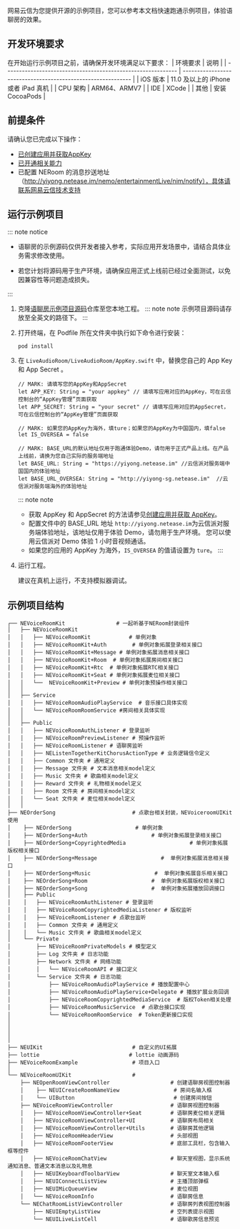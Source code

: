 网易云信为您提供开源的示例项目，您可以参考本文档快速跑通示例项目，体验语聊房的效果。

## 开发环境要求

在开始运行示例项目之前，请确保开发环境满足以下要求：
| 环境要求                                                        | 说明                                                      |
| ------------------------------------------------------------ | ------------------------------------------------------------ |
|  iOS 版本  |  11.0 及以上的 iPhone 或者 iPad 真机   |
|  CPU 架构 | ARM64、ARMV7   |
| IDE | XCode   |
| 其他 | 安装 CocoaPods  |

## 前提条件

请确认您已完成以下操作：
- [已创建应用并获取AppKey](https://doc.yunxin.163.com/console/docs/TIzMDE4NTA?platform=console)
- [已开通相关能力](https://doc.yunxin.163.com/docs/TA3ODAzNjE/zQ4MTI0Njc?platformId=50616)
- 已配置 NERoom 的消息抄送地址（http://yiyong.netease.im/nemo/entertainmentLive/nim/notify），具体请联系网易云信技术支持



## 运行示例项目

::: note notice
- 语聊房的示例源码仅供开发者接入参考，实际应用开发场景中，请结合具体业务需求修改使用。

- 若您计划将源码用于生产环境，请确保应用正式上线前已经过全面测试，以免因兼容性等问题造成损失。

:::

  
1. 克隆[语聊房示例项目源码](https://github.com/netease-kit/NEChatroom/tree/master/iOS)仓库至您本地工程。
    ::: note note
    示例项目源码请存放至全英文的路径下。
    :::

2. 打开终端，在 Podfile 所在文件夹中执行如下命令进行安装：

    ```
    pod install 
    ```

3. 在 `LiveAudioRoom/LiveAudioRoom/AppKey.swift` 中，替换您自己的 App Key 和 App Secret 。 
   

    ```
    // MARK: 请填写您的AppKey和AppSecret
    let APP_KEY: String = "your appkey" // 请填写应用对应的AppKey，可在云信控制台的“AppKey管理”页面获取
    let APP_SECRET: String = "your secret" // 请填写应用对应的AppSecret，可在云信控制台的“AppKey管理”页面获取

    // MARK: 如果您的AppKey为海外，填ture；如果您的AppKey为中国国内，填false
    let IS_OVERSEA = false

    // MARK: BASE_URL的默认地址仅用于跑通体验Demo，请勿用于正式产品上线。在产品上线前，请换为您自己实际的服务端地址
    let BASE_URL: String = "https://yiyong.netease.im" //云信派对服务端中国国内的体验地址
    let BASE_URL_OVERSEA: String = "http://yiyong-sg.netease.im"  //云信派对服务端海外的体验地址

    ```


    ::: note note
    - 获取 AppKey 和 AppSecret 的方法请参见<a href="https://doc.yunxin.163.com/console/docs/TIzMDE4NTA?platform=console#获取-appkey" target="_blank">创建应用并获取 AppKey</a>。
    - 配置文件中的 BASE_URL 地址 `http://yiyong.netease.im`为云信派对服务端体验地址，该地址仅用于体验 Demo，请勿用于生产环境。 您可以使用云信派对 Demo 体验 1 小时音视频通话。
    - 如果您的应用的 AppKey 为海外，`IS_OVERSEA` 的值请设置为 `ture`。
    :::


  

4. 运行工程。

    建议在真机上运行，不支持模拟器调试。





## 示例项目结构


```
┌── NEVoiceRoomKit                # 一起听基于NERoom封装组件
│   ├── NEVoiceRoomKit  
│   │   ├── NEVoiceRoomKit            # 单例对象
│   │   ├── NEVoiceRoomKit+Auth        # 单例对象拓展登录相关接口
│   │   ├── NEVoiceRoomKit+Message # 单例对象拓展消息相关接口
│   │   ├── NEVoiceRoomKit+Room  # 单例对象拓展房间相关接口
│   │   ├── NEVoiceRoomKit+Rtc  # 单例对象拓展RTC相关接口
│   │   ├── NEVoiceRoomKit+Seat # 单例对象拓展麦位相关接口
│   │   └──  NEVoiceRoomKit+Preview # 单例对象预操作相关接口
│   │   
│   ├── Service
│   │   ├── NEVoiceRoomAudioPlayService  # 音乐接口具体实现
│   │   └── NEVoiceRoomRoomService #房间相关具体实现
│   │   
│   ├── Public
│   │   ├── NEVoiceRoomAuthListener # 登录监听
│   │   ├── NEVoiceRoomPreviewListener # 预操作监听
│   │   ├── NEVoiceRoomListener # 语聊房监听
│   │   ├── NEListenTogetherKitChorusActionType # 业务逻辑信令定义
│   │   ├── Common 文件夹 # 通用定义
│   │   ├── Message 文件夹 # 文本消息相关model定义
│   │   ├── Music 文件夹 # 歌曲相关model定义
│   │   ├── Reward 文件夹 # 礼物相关model定义
│   │   ├── Room 文件夹 # 房间相关model定义
│   │   └── Seat 文件夹 # 麦位相关model定义
│   │   
├── NEOrderSong                        # 点歌台相关封装，NEVoiceroomUIKit 使用
│    ├── NEOrderSong                    # 单例对象
│    ├── NEOrderSong+Auth                    # 单例对象拓展登录相关接口
│    ├── NEOrderSong+CopyrightedMedia                    # 单例对象拓展版权相关接口
│    ├── NEOrderSong+Message                    #  单例对象拓展消息相关接口
│    ├── NEOrderSong+Music                    #  单例对象拓展音乐相关接口
│    ├── NEOrderSong+Room                    #  单例对象拓展版权相关接口
│    ├── NEOrderSong+Song                    #  单例对象拓展播放回调接口
│    ├── Public
│    │   ├── NEVoiceRoomAuthListener # 登录监听
│    │   ├── NEVoiceRoomCopyrightedMediaListener # 版权监听
│    │   ├── NEVoiceRoomListener # 点歌台监听
│    │   ├── Common 文件夹 # 通用定义
│    │   └── Music 文件夹 # 歌曲相关model定义
│    └── Private                    
│        ├── NEVoiceRoomPrivateModels # 模型定义
│        ├── Log 文件夹 # 日志功能
│        ├── Network 文件夹 # 网络功能
│        │   └── NEVoiceRoomAPI # 接口定义
│        └── Service 文件夹 # 日志功能
│            ├── NEVoiceRoomAudioPlayService # 播放配置中心
│            ├── NEVoiceRoomAudioPlayService+Delegate # 播放扩展业务回调
│            ├── NEVoiceRoomCopyrightedMediaService  # 版权Token相关处理
│            ├── NEVoiceRoomMusicService  # 点歌台接口实现
│            └── NEVoiceRoomRoomService  # Token更新接口实现
│
│
│
│
├── NEUIKit                            # 自定义的UI拓展
├── lottie                            # lottie 动画源码
├── NEVoiceRoomExample                 # 项目入口
│
└── NEVoiceRoomUIKit                   #
    ├── NEOpenRoomViewController                   # 创建语聊房视图控制器
    │    ├── NEUICreateRoomNameView                 # 房间名输入框
    │    └── UIButton                               # 创建房间按钮
    ├── NEVoiceRoomViewController                  # 语聊房视图控制器
    │   ├── NEVoiceRoomViewController+Seat         # 语聊房麦位相关逻辑
    │   ├── NEVoiceRoomViewController+UI           # 语聊房布局相关
    │   ├── NEVoiceRoomViewController+Utils        # 语聊房其他逻辑
    │   ├── NEVoiceRoomHeaderView                  # 头部视图
    │   ├── NEVoiceRoomFooterView                  # 底部工具栏，包含输入框等控件
    │   ├── NEVoiceRoomChatView                    # 聊天室视图，显示系统通知消息、普通文本消息以及礼物息
    │   ├── NEUIKeyboardToolbarView                # 聊天室文本输入框
    │   ├── NEUIConnectListView                    # 主播顶部弹框
    │   ├── NEUIMicQueueView                       # 麦位视图
    │   └── NEVoiceRoomInfo                        # 语聊房信息
    └── NEChatRoomListViewController               # 语聊房列表视图控制器
        ├── NEUIEmptyListView                      # 空列表提示视图
        └── NEUILiveListCell                       # 语聊歌房信息预览
```
